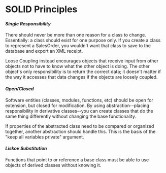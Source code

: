 # SOLID Principles

#### _Single Responsibility_
There should never be more than one reason for a class to change. Essentially: a class should exist for one purpose only. If you create a class to represent a SalesOrder, you wouldn't want that class to save to the database and export an XML receipt.

Loose Coupling instead encourages objects that receive input from other objects not to have to know what the other object is doing. The other object's only responsibility is to return the correct data; it doesn't matter if the way it accesses that data changes if the objects are loosely coupled. 

#### _Open/Closed_
Software entities (classes, modules, functions, etc) should be open for extension, but closed for modification. By using abstraction--placing responsibility in derivative classes--you can create classes that do the same thing differently without changing the base functionality. 

If properties of the abstracted class need to be compared or organized together, another abstraction should handle this. This is the basis of the "keep all variables private" argument.

#### _Liskov Substitution_

Functions that point to or reference a base class must be able to use objects of derived classes without knowing it. 